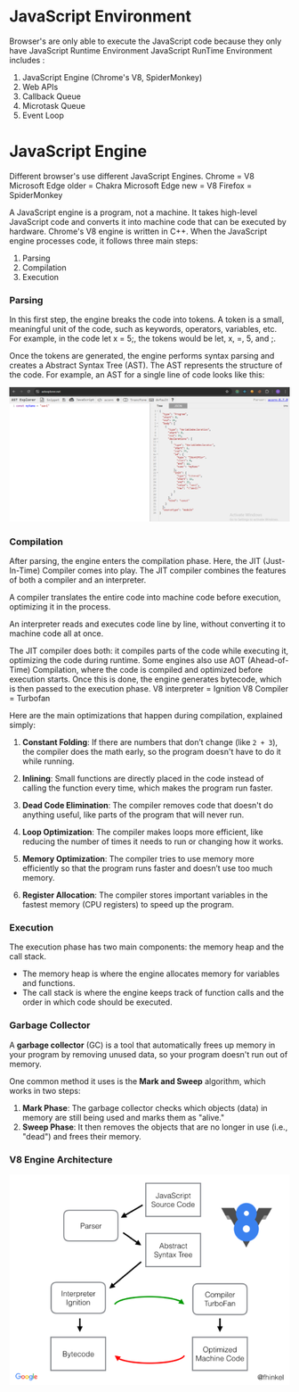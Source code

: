 # JavaScript Environment

Browser's are only able to execute the JavaScript code because they only have JavaScript Runtime Environment JavaScript RunTime Environment includes :

1. JavaScript Engine (Chrome's V8, SpiderMonkey)
2. Web APIs
3. Callback Queue
4. Microtask Queue
5. Event Loop

# JavaScript Engine

Different browser's use different JavaScript Engines.
Chrome = V8
Microsoft Edge older = Chakra
Microsoft Edge new = V8
Firefox = SpiderMonkey

A JavaScript engine is a program, not a machine. It takes high-level JavaScript code and converts it into machine code that can be executed by hardware. Chrome's V8 engine is written in C++.
When the JavaScript engine processes code, it follows three main steps:

1. Parsing
2. Compilation
3. Execution

### Parsing

In this first step, the engine breaks the code into tokens. A token is a small, meaningful unit of the code, such as keywords, operators, variables, etc. For example, in the code let x = 5;, the tokens would be let, x, =, 5, and ;.

Once the tokens are generated, the engine performs syntax parsing and creates a Abstract Syntax Tree (AST). The AST represents the structure of the code. For example, an AST for a single line of code looks like this:

![alt text](image.png)

### Compilation

After parsing, the engine enters the compilation phase. Here, the JIT (Just-In-Time) Compiler comes into play. The JIT compiler combines the features of both a compiler and an interpreter.

A compiler translates the entire code into machine code before execution, optimizing it in the process.

An interpreter reads and executes code line by line, without converting it to machine code all at once.

The JIT compiler does both: it compiles parts of the code while executing it, optimizing the code during runtime. Some engines also use AOT (Ahead-of-Time) Compilation, where the code is compiled and optimized before execution starts. Once this is done, the engine generates bytecode, which is then passed to the execution phase.
V8 interpreter = Ignition
V8 Compiler = Turbofan

Here are the main optimizations that happen during compilation, explained simply:

1. **Constant Folding**: If there are numbers that don’t change (like `2 + 3`), the compiler does the math early, so the program doesn't have to do it while running.
2. **Inlining**: Small functions are directly placed in the code instead of calling the function every time, which makes the program run faster.

3. **Dead Code Elimination**: The compiler removes code that doesn't do anything useful, like parts of the program that will never run.

4. **Loop Optimization**: The compiler makes loops more efficient, like reducing the number of times it needs to run or changing how it works.

5. **Memory Optimization**: The compiler tries to use memory more efficiently so that the program runs faster and doesn’t use too much memory.

6. **Register Allocation**: The compiler stores important variables in the fastest memory (CPU registers) to speed up the program.

### Execution

The execution phase has two main components: the memory heap and the call stack.

- The memory heap is where the engine allocates memory for variables and functions.
- The call stack is where the engine keeps track of function calls and the order in which code should be executed.

### Garbage Collector

A **garbage collector** (GC) is a tool that automatically frees up memory in your program by removing unused data, so your program doesn't run out of memory.

One common method it uses is the **Mark and Sweep** algorithm, which works in two steps:

1. **Mark Phase**: The garbage collector checks which objects (data) in memory are still being used and marks them as "alive."
2. **Sweep Phase**: It then removes the objects that are no longer in use (i.e., "dead") and frees their memory.

### V8 Engine Architecture

![alt text](image-1.png)
